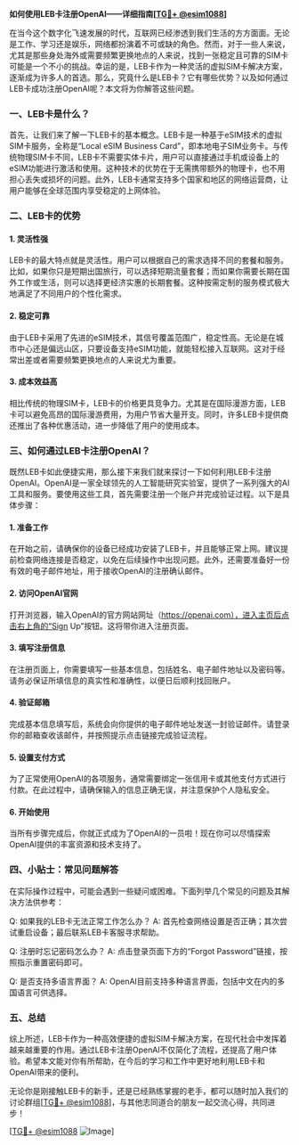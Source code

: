 **如何使用LEB卡注册OpenAI——详细指南[[TG💪+ @esim1088](https://t.me/s/esim1088)]**

在当今这个数字化飞速发展的时代，互联网已经渗透到我们生活的方方面面。无论是工作、学习还是娱乐，网络都扮演着不可或缺的角色。然而，对于一些人来说，尤其是那些身处海外或需要频繁更换地点的人来说，找到一张稳定且可靠的SIM卡可能是一个不小的挑战。幸运的是，LEB卡作为一种灵活的虚拟SIM卡解决方案，逐渐成为许多人的首选。那么，究竟什么是LEB卡？它有哪些优势？以及如何通过LEB卡成功注册OpenAI呢？本文将为你解答这些问题。

### 一、LEB卡是什么？

首先，让我们来了解一下LEB卡的基本概念。LEB卡是一种基于eSIM技术的虚拟SIM卡服务，全称是“Local eSIM Business Card”，即本地电子SIM业务卡。与传统物理SIM卡不同，LEB卡不需要实体卡片，用户可以直接通过手机或设备上的eSIM功能进行激活和使用。这种技术的优势在于无需携带额外的物理卡，也不用担心丢失或损坏的问题。此外，LEB卡通常支持多个国家和地区的网络运营商，让用户能够在全球范围内享受稳定的上网体验。

### 二、LEB卡的优势

#### 1. 灵活性强

LEB卡的最大特点就是灵活性。用户可以根据自己的需求选择不同的套餐和服务。比如，如果你只是短期出国旅行，可以选择短期流量套餐；而如果你需要长期在国外工作或生活，则可以选择更经济实惠的长期套餐。这种按需定制的服务模式极大地满足了不同用户的个性化需求。

#### 2. 稳定可靠

由于LEB卡采用了先进的eSIM技术，其信号覆盖范围广，稳定性高。无论是在城市中心还是偏远山区，只要设备支持eSIM功能，就能轻松接入互联网。这对于经常出差或者需要频繁更换地点的人来说尤为重要。

#### 3. 成本效益高

相比传统的物理SIM卡，LEB卡的价格更具竞争力。尤其是在国际漫游方面，LEB卡可以避免高昂的国际漫游费用，为用户节省大量开支。同时，许多LEB卡提供商还推出了各种优惠活动，进一步降低了用户的使用成本。

### 三、如何通过LEB卡注册OpenAI？

既然LEB卡如此便捷实用，那么接下来我们就来探讨一下如何利用LEB卡注册OpenAI。OpenAI是一家全球领先的人工智能研究实验室，提供了一系列强大的AI工具和服务。要使用这些工具，首先需要注册一个账户并完成验证过程。以下是具体步骤：

#### 1. 准备工作

在开始之前，请确保你的设备已经成功安装了LEB卡，并且能够正常上网。建议提前检查网络连接是否稳定，以免在后续操作中出现问题。此外，还需要准备好一份有效的电子邮件地址，用于接收OpenAI的注册确认邮件。

#### 2. 访问OpenAI官网

打开浏览器，输入OpenAI的官方网站网址（https://openai.com），进入主页后点击右上角的“Sign Up”按钮。这将带你进入注册页面。

#### 3. 填写注册信息

在注册页面上，你需要填写一些基本信息，包括姓名、电子邮件地址以及密码等。请务必保证所填信息的真实性和准确性，以便日后顺利找回账户。

#### 4. 验证邮箱

完成基本信息填写后，系统会向你提供的电子邮件地址发送一封验证邮件。请登录你的邮箱查收该邮件，并按照提示点击链接完成验证流程。

#### 5. 设置支付方式

为了正常使用OpenAI的各项服务，通常需要绑定一张信用卡或其他支付方式进行付款。在此过程中，请确保输入的信息正确无误，并注意保护个人隐私安全。

#### 6. 开始使用

当所有步骤完成后，你就正式成为了OpenAI的一员啦！现在你可以尽情探索OpenAI提供的丰富资源和技术支持了。

### 四、小贴士：常见问题解答

在实际操作过程中，可能会遇到一些疑问或困难。下面列举几个常见的问题及其解决方法供参考：

Q: 如果我的LEB卡无法正常工作怎么办？
A: 首先检查网络设置是否正确；其次尝试重启设备；最后联系LEB卡客服寻求帮助。

Q: 注册时忘记密码怎么办？
A: 点击登录页面下方的“Forgot Password”链接，按照指示重置密码即可。

Q: 是否支持多语言界面？
A: OpenAI目前支持多种语言界面，包括中文在内的多国语言可供选择。

### 五、总结

综上所述，LEB卡作为一种高效便捷的虚拟SIM卡解决方案，在现代社会中发挥着越来越重要的作用。通过LEB卡注册OpenAI不仅简化了流程，还提高了用户体验。希望本文能对你有所帮助，在今后的学习和工作中更好地利用LEB卡和OpenAI带来的便利。

无论你是刚接触LEB卡的新手，还是已经熟练掌握的老手，都可以随时加入我们的讨论群组[[TG💪+ @esim1088](https://t.me/s/esim1088)]，与其他志同道合的朋友一起交流心得，共同进步！

[[TG💪+ @esim1088](https://t.me/s/esim1088) ![Image](https://i.postimg.cc/4NQfJmqS/Snipaste-2025-05-13-00-14-12.png)]